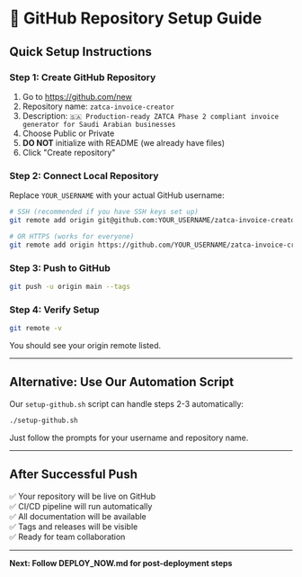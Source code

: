 # 🚀 GitHub Repository Setup Guide

## Quick Setup Instructions

### Step 1: Create GitHub Repository

1. Go to <https://github.com/new>
2. Repository name: `zatca-invoice-creator`
3. Description: `🇸🇦 Production-ready ZATCA Phase 2 compliant invoice generator for Saudi Arabian businesses`
4. Choose Public or Private
5. **DO NOT** initialize with README (we already have files)
6. Click "Create repository"

### Step 2: Connect Local Repository

Replace `YOUR_USERNAME` with your actual GitHub username:

```bash
# SSH (recommended if you have SSH keys set up)
git remote add origin git@github.com:YOUR_USERNAME/zatca-invoice-creator.git

# OR HTTPS (works for everyone)
git remote add origin https://github.com/YOUR_USERNAME/zatca-invoice-creator.git
```

### Step 3: Push to GitHub

```bash
git push -u origin main --tags
```

### Step 4: Verify Setup

```bash
git remote -v
```

You should see your origin remote listed.

---

## Alternative: Use Our Automation Script

Our `setup-github.sh` script can handle steps 2-3 automatically:

```bash
./setup-github.sh
```

Just follow the prompts for your username and repository name.

---

## After Successful Push

✅ Your repository will be live on GitHub  
✅ CI/CD pipeline will run automatically  
✅ All documentation will be available  
✅ Tags and releases will be visible  
✅ Ready for team collaboration  

---

**Next: Follow DEPLOY_NOW.md for post-deployment steps**
